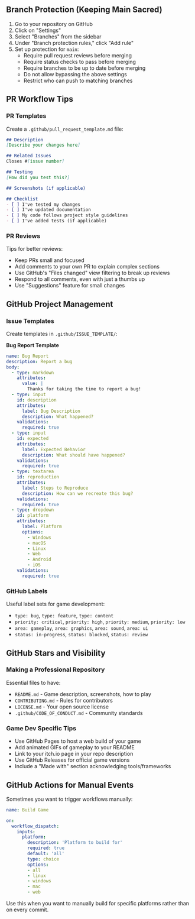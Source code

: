 ## Branch Protection (Keeping Main Sacred)

1. Go to your repository on GitHub
2. Click on "Settings"
3. Select "Branches" from the sidebar
4. Under "Branch protection rules," click "Add rule"
5. Set up protection for `main`:
    - Require pull request reviews before merging
    - Require status checks to pass before merging
    - Require branches to be up to date before merging
    - Do not allow bypassing the above settings
    - Restrict who can push to matching branches

## PR Workflow Tips

### PR Templates

Create a `.github/pull_request_template.md` file:

``` markdown
## Description
[Describe your changes here]

## Related Issues
Closes #[issue number]

## Testing
[How did you test this?]

## Screenshots (if applicable)

## Checklist
- [ ] I've tested my changes
- [ ] I've updated documentation
- [ ] My code follows project style guidelines
- [ ] I've added tests (if applicable)
```

### PR Reviews

Tips for better reviews:

- Keep PRs small and focused
- Add comments to your own PR to explain complex sections
- Use GitHub's "Files changed" view filtering to break up reviews
- Respond to all comments, even with just a thumbs up
- Use "Suggestions" feature for small changes

## GitHub Project Management

### Issue Templates

Create templates in `.github/ISSUE_TEMPLATE/`:

**Bug Report Template**

``` yaml
name: Bug Report
description: Report a bug
body:
  - type: markdown
    attributes:
      value: |
        Thanks for taking the time to report a bug!
  - type: input
    id: description
    attributes:
      label: Bug Description
      description: What happened?
    validations:
      required: true
  - type: input
    id: expected
    attributes:
      label: Expected Behavior
      description: What should have happened?
    validations:
      required: true
  - type: textarea
    id: reproduction
    attributes:
      label: Steps to Reproduce
      description: How can we recreate this bug?
    validations:
      required: true
  - type: dropdown
    id: platform
    attributes:
      label: Platform
      options:
        - Windows
        - macOS
        - Linux
        - Web
        - Android
        - iOS
    validations:
      required: true
```

### GitHub Labels

Useful label sets for game development:

- `type: bug`, `type: feature`, `type: content`
- `priority: critical`, `priority: high`, `priority: medium`, `priority: low`
- `area: gameplay`, `area: graphics`, `area: sound`, `area: ui`
- `status: in-progress`, `status: blocked`, `status: review`

## GitHub Stars and Visibility

### Making a Professional Repository

Essential files to have:

- `README.md` - Game description, screenshots, how to play
- `CONTRIBUTING.md` - Rules for contributors
- `LICENSE.md` - Your open source license
- `.github/CODE_OF_CONDUCT.md` - Community standards

### Game Dev Specific Tips

- Use GitHub Pages to host a web build of your game
- Add animated GIFs of gameplay to your README
- Link to your itch.io page in your repo description
- Use GitHub Releases for official game versions
- Include a "Made with" section acknowledging tools/frameworks

## GitHub Actions for Manual Events

Sometimes you want to trigger workflows manually:

``` yaml
name: Build Game

on:
  workflow_dispatch:
    inputs:
      platform:
        description: 'Platform to build for'
        required: true
        default: 'all'
        type: choice
        options:
        - all
        - linux
        - windows
        - mac
        - web
```

Use this when you want to manually build for specific platforms rather than on every commit.
